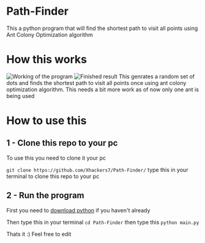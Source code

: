 # Path-Finder
This a python program that will find the shortest path to visit all points using Ant Colony Optimization algorithm

# How this works
![Working of the program](https://cdn.discordapp.com/attachments/773225667873079327/828952302156382239/demo2.PNG)
![Finished result](https://cdn.discordapp.com/attachments/773225667873079327/828952271193899048/demo.PNG)
This genrates a random set of dots and finds the shortest path to visit all points once using ant colony optimization algorithm.
This needs a bit more work as of now only one ant is being used

# How to use this
## 1 - Clone this repo to your pc
To use this you need to clone it your pc

``` git clone https://github.com/Xhackers7/Path-Finder/ ```
type this in your terminal to clone this repo to your pc

## 2 - Run the program
First you need to [download python](https://www.python.org/downloads/) if you haven't already

Then type this in your terminal
``` cd Path-Finder ```
then type this
``` python main.py ```


Thats it :)
Feel free to edit
